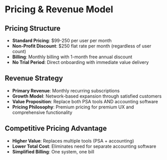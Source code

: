 # Pricing & Revenue Model

## Pricing Structure
- **Standard Pricing**: $99-250 per user per month
- **Non-Profit Discount**: $250 flat rate per month (regardless of user count)
- **Billing**: Monthly billing with 1-month free annual discount
- **No Trial Period**: Direct onboarding with immediate value delivery

## Revenue Strategy
- **Primary Revenue**: Monthly recurring subscriptions
- **Growth Model**: Network-based expansion through satisfied customers
- **Value Proposition**: Replace both PSA tools AND accounting software
- **Pricing Philosophy**: Premium pricing for premium UX and comprehensive functionality

## Competitive Pricing Advantage
- **Higher Value**: Replaces multiple tools (PSA + accounting)
- **Lower Total Cost**: Eliminates need for separate accounting software
- **Simplified Billing**: One system, one bill
